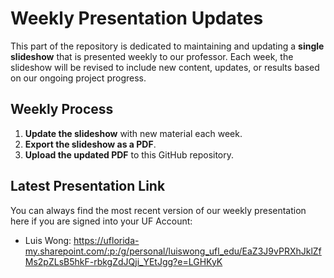 # Weekly Presentation Updates

This part of the repository is dedicated to maintaining and updating a **single slideshow** that is presented weekly to our professor. Each week, the slideshow will be revised to include new content, updates, or results based on our ongoing project progress.

## Weekly Process

1. **Update the slideshow** with new material each week.
2. **Export the slideshow as a PDF**.
3. **Upload the updated PDF** to this GitHub repository.

## Latest Presentation Link

You can always find the most recent version of our weekly presentation here if you are signed into your UF Account:

- Luis Wong: https://uflorida-my.sharepoint.com/:p:/g/personal/luiswong_ufl_edu/EaZ3J9vPRXhJklZfMs2pZLsB5hkF-rbkgZdJQji_YEtJgg?e=LGHKyK